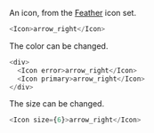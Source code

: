 An icon, from the [Feather](https://feathericons.com/) icon set.

```js
<Icon>arrow_right</Icon>
```

The color can be changed.

```js
<div>
  <Icon error>arrow_right</Icon>
  <Icon primary>arrow_right</Icon>
</div>
```

The size can be changed.

```js
<Icon size={6}>arrow_right</Icon>
```
